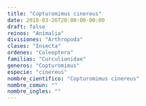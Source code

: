 ```yaml
---
title: "Copturomimus cinereus"
date: 2018-03-26T20:00:00-00:00
draft: false
reinos: "Animalia"
divisiones: "Arthropoda"
clases: "Insecta"
ordenes: "Coleoptera"
familias: "Curculionidae"
generos: "Copturomimus"
especie: "cinereus"
nombre_cientifico: "Copturomimus cinereus"
nombre_comun: ""
nombre_ingles: ""
---
```

